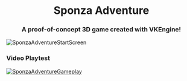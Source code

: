 <h1 align="center">Sponza Adventure</h1>
<h3 align="center">A proof-of-concept 3D game created with VKEngine!</h3>

![SponzaAdventureStartScreen](https://i.ibb.co/8twNMHs/Sponza-Adventure-Thumbnail.jpg)

### Video Playtest
 
[![SponzaAdventureGameplay](https://img.youtube.com/vi/OHgg9I-WUQQ/0.jpg)](https://www.youtube.com/watch?v=OHgg9I-WUQQ)
